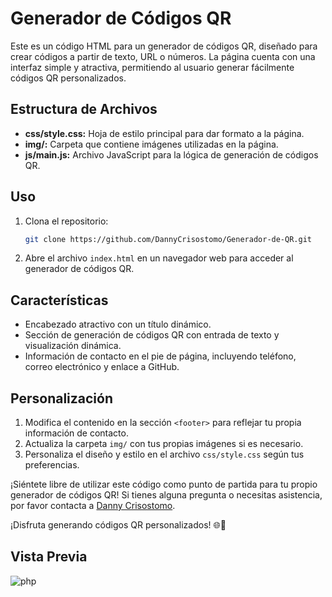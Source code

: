 # Generador de Códigos QR

Este es un código HTML para un generador de códigos QR, diseñado para crear códigos a partir de texto, URL o números. La página cuenta con una interfaz simple y atractiva, permitiendo al usuario generar fácilmente códigos QR personalizados.

## Estructura de Archivos

- **css/style.css:** Hoja de estilo principal para dar formato a la página.
- **img/:** Carpeta que contiene imágenes utilizadas en la página.
- **js/main.js:** Archivo JavaScript para la lógica de generación de códigos QR.

## Uso

1. Clona el repositorio:

    ```bash
    git clone https://github.com/DannyCrisostomo/Generador-de-QR.git
    ```

2. Abre el archivo `index.html` en un navegador web para acceder al generador de códigos QR.

## Características

- Encabezado atractivo con un título dinámico.
- Sección de generación de códigos QR con entrada de texto y visualización dinámica.
- Información de contacto en el pie de página, incluyendo teléfono, correo electrónico y enlace a GitHub.

## Personalización

1. Modifica el contenido en la sección `<footer>` para reflejar tu propia información de contacto.
2. Actualiza la carpeta `img/` con tus propias imágenes si es necesario.
3. Personaliza el diseño y estilo en el archivo `css/style.css` según tus preferencias.

¡Siéntete libre de utilizar este código como punto de partida para tu propio generador de códigos QR! Si tienes alguna pregunta o necesitas asistencia, por favor contacta a [Danny Crisostomo](#).

¡Disfruta generando códigos QR personalizados! 🌐📲

## Vista Previa
![php](https://github.com/DannyCrisostomo/Gererador-de-QR/blob/main/Generador%20QR.png)
